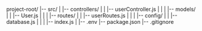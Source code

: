 project-root/
|-- src/
| |-- controllers/
| | |-- userController.js
| |
| |-- models/
| | |-- User.js
| |
| |-- routes/
| | |-- userRoutes.js
| |
| |-- config/
| | |-- database.js
| |
| |-- index.js
|
|-- .env
|-- package.json
|-- .gitignore

